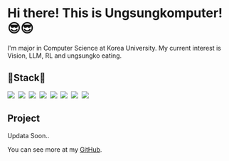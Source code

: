 <h1>Hi there! This is Ungsungkomputer! 😎😎</h1>
<p>
    I'm major in Computer Science at Korea University. My current interest is Vision, LLM, RL and ungsungko eating.
</p>

<h2>📖Stack📖</h2>
<p>
    <img src="https://img.shields.io/badge/HTML5-E34F26?style=flat-square&logo=HTML5&logoColor=white"/>&nbsp
    <img src="https://img.shields.io/badge/CSS3-1572B6?style=flat-square&logo=CSS3&logoColor=white"/>&nbsp
    <img src="https://img.shields.io/badge/JavaScript-F7DF1E?style=flat-square&logo=JavaScript&logoColor=white"/>&nbsp
    <img src="https://img.shields.io/badge/Java-007396?style=flat-square&logo=Java&logoColor=white"/>&nbsp
    <img src="https://img.shields.io/badge/MySQL-4479A1?style=flat-square&logo=MySQL&logoColor=white"/>&nbsp
    <img src="https://img.shields.io/badge/Git-F05032?style=flat-square&logo=Git&logoColor=white"/>&nbsp
    <img src="https://img.shields.io/badge/CI/CD-00A3E0?style=flat-square&logo=ci&logoColor=white"/>&nbsp
    <img src="https://img.shields.io/badge/Python-3776AB?style=flat-square&logo=python&logoColor=white"/>&nbsp
</p>

<h2>Project</h2>
<ul style="list-style: none; padding: 0;">
    <li>Updata Soon..</li>
</ul>

<p>
    You can see more at my <a href="https://github.com/aj0hnd">GitHub</a>.
</p>
